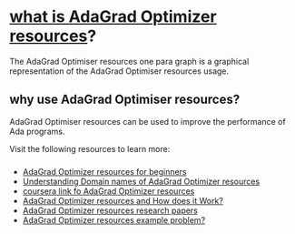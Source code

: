#  [what is AdaGrad Optimizer resources](https://www.databricks.com/glossary/adagrad)?
  The AdaGrad Optimiser resources one para graph is a graphical representation of the AdaGrad Optimiser resources usage.
## why use AdaGrad Optimiser resources?
 
AdaGrad Optimiser resources can be used to improve the performance of Ada programs.

 Visit the following resources to learn more:
### 


###
  
* [AdaGrad Optimizer resources for beginners](https://www.javatpoint.com/gradient-descent-algorithm)
* [Understanding Domain names of AdaGrad Optimizer resources](https://www.analyticsvidhya.com/blog/2021/10/a-comprehensive-guide-on-deep-learning-optimizers/)
* [coursera link fo AdaGrad Optimizer resources](https://in.coursera.org/learn/introduction-to-deep-learning-boulder)
* [AdaGrad Optimizer resources and How does it Work?](https://www.youtube.com/watch?v=GSmW59dM0-o)
* [AdaGrad Optimizer resources research  papers](https://ieeexplore.ieee.org/document/9258085)
* [AdaGrad Optimizer resources example problem? ](https://towardsdatascience.com/a-visual-explanation-of-gradient-descent-methods-momentum-adagrad-rmsprop-adam-f898b102325c)









